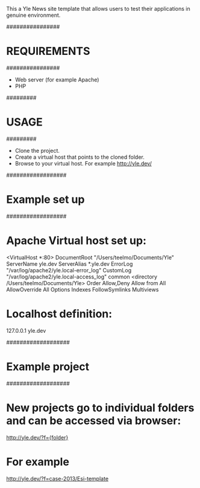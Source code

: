 This a Yle News site template that allows users to test their applications in genuine environment.

################
# REQUIREMENTS #
################

- Web server (for example Apache)
- PHP

#########
# USAGE #
#########

- Clone the project.
- Create a virtual host that points to the cloned folder.
- Browse to your virtual host. For example http://yle.dev/

##################
# Example set up #
##################

# Apache Virtual host set up:

<VirtualHost *:80>
  DocumentRoot "/Users/teelmo/Documents/Yle"
  ServerName yle.dev
  ServerAlias *.yle.dev
  ErrorLog "/var/log/apache2/yle.local-error_log"
  CustomLog "/var/log/apache2/yle.local-access_log" common
  <directory /Users/teelmo/Documents/Yle>
    Order Allow,Deny
    Allow from All
    AllowOverride All
    Options Indexes FollowSymlinks Multiviews
  </directory>
</VirtualHost>

# Localhost definition:

127.0.0.1       yle.dev

###################
# Example project #
###################

# New projects go to individual folders and can be accessed via browser:

http://yle.dev/?f={folder}

# For example

http://yle.dev/?f=case-2013/Esi-template
